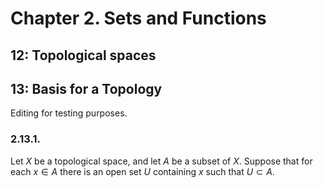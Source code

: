 # Chapter 2. Sets and Functions

## 12: Topological spaces

## 13: Basis for a Topology
Editing for testing purposes.

### 2.13.1.
Let $X$ be a topological space, and let $A$ be a subset of $X$. Suppose that for each $x \in A$ there is an open set $U$ containing $x$ such that $U \subset A$.
